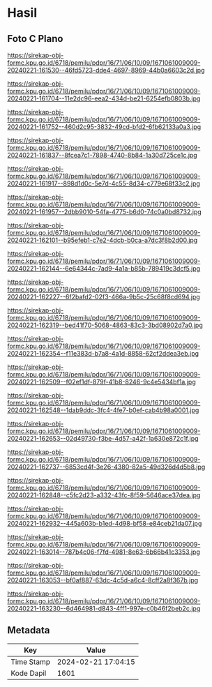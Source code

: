 # Hasil

## Foto C Plano

https://sirekap-obj-formc.kpu.go.id/6718/pemilu/pdpr/16/71/06/10/09/1671061009009-20240221-161530--46fd5723-dde4-4697-8969-44b0a6603c2d.jpg

https://sirekap-obj-formc.kpu.go.id/6718/pemilu/pdpr/16/71/06/10/09/1671061009009-20240221-161704--11e2dc96-eea2-434d-be21-6254efb0803b.jpg

https://sirekap-obj-formc.kpu.go.id/6718/pemilu/pdpr/16/71/06/10/09/1671061009009-20240221-161752--460d2c95-3832-49cd-bfd2-6fb62133a0a3.jpg

https://sirekap-obj-formc.kpu.go.id/6718/pemilu/pdpr/16/71/06/10/09/1671061009009-20240221-161837--8fcea7c1-7898-4740-8b84-1a30d725ce1c.jpg

https://sirekap-obj-formc.kpu.go.id/6718/pemilu/pdpr/16/71/06/10/09/1671061009009-20240221-161917--898d1d0c-5e7d-4c55-8d34-c779e68f33c2.jpg

https://sirekap-obj-formc.kpu.go.id/6718/pemilu/pdpr/16/71/06/10/09/1671061009009-20240221-161957--2dbb9010-54fa-4775-b6d0-74c0a0bd8732.jpg

https://sirekap-obj-formc.kpu.go.id/6718/pemilu/pdpr/16/71/06/10/09/1671061009009-20240221-162101--b95efeb1-c7e2-4dcb-b0ca-a7dc3f8b2d00.jpg

https://sirekap-obj-formc.kpu.go.id/6718/pemilu/pdpr/16/71/06/10/09/1671061009009-20240221-162144--6e64344c-7ad9-4a1a-b85b-789419c3dcf5.jpg

https://sirekap-obj-formc.kpu.go.id/6718/pemilu/pdpr/16/71/06/10/09/1671061009009-20240221-162227--6f2bafd2-02f3-466a-9b5c-25c68f8cd694.jpg

https://sirekap-obj-formc.kpu.go.id/6718/pemilu/pdpr/16/71/06/10/09/1671061009009-20240221-162319--bed41f70-5068-4863-83c3-3bd08902d7a0.jpg

https://sirekap-obj-formc.kpu.go.id/6718/pemilu/pdpr/16/71/06/10/09/1671061009009-20240221-162354--f11e383d-b7a8-4a1d-8858-62cf2ddea3eb.jpg

https://sirekap-obj-formc.kpu.go.id/6718/pemilu/pdpr/16/71/06/10/09/1671061009009-20240221-162509--f02ef1df-879f-41b8-8246-9c4e5434bf1a.jpg

https://sirekap-obj-formc.kpu.go.id/6718/pemilu/pdpr/16/71/06/10/09/1671061009009-20240221-162548--1dab9ddc-3fc4-4fe7-b0ef-cab4b98a0001.jpg

https://sirekap-obj-formc.kpu.go.id/6718/pemilu/pdpr/16/71/06/10/09/1671061009009-20240221-162653--02d49730-f3be-4d57-a42f-1a630e872c1f.jpg

https://sirekap-obj-formc.kpu.go.id/6718/pemilu/pdpr/16/71/06/10/09/1671061009009-20240221-162737--6853cd4f-3e26-4380-82a5-49d326d4d5b8.jpg

https://sirekap-obj-formc.kpu.go.id/6718/pemilu/pdpr/16/71/06/10/09/1671061009009-20240221-162848--c5fc2d23-a332-43fc-8f59-5646ace37dea.jpg

https://sirekap-obj-formc.kpu.go.id/6718/pemilu/pdpr/16/71/06/10/09/1671061009009-20240221-162932--445a603b-b1ed-4d98-bf58-e84ceb21da07.jpg

https://sirekap-obj-formc.kpu.go.id/6718/pemilu/pdpr/16/71/06/10/09/1671061009009-20240221-163014--787b4c06-f7fd-4981-8e63-6b66b41c3353.jpg

https://sirekap-obj-formc.kpu.go.id/6718/pemilu/pdpr/16/71/06/10/09/1671061009009-20240221-163053--bf0af887-63dc-4c5d-a6c4-8cff2a8f367b.jpg

https://sirekap-obj-formc.kpu.go.id/6718/pemilu/pdpr/16/71/06/10/09/1671061009009-20240221-163230--6d464981-d843-4ff1-997e-c0b46f2beb2c.jpg


## Metadata

| Key        | Value               |
| ---------- | ------------------- |
| Time Stamp | 2024-02-21 17:04:15 |
| Kode Dapil | 1601                |



